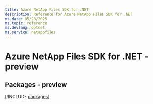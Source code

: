 ```yaml
---
title: Azure NetApp Files SDK for .NET
description: Reference for Azure NetApp Files SDK for .NET
ms.date: 05/28/2025
ms.topic: reference
ms.devlang: dotnet
ms.service: netappfiles
---
```

# Azure NetApp Files SDK for .NET - preview
## Packages - preview
[!INCLUDE [packages](netapp-files-index.md)]